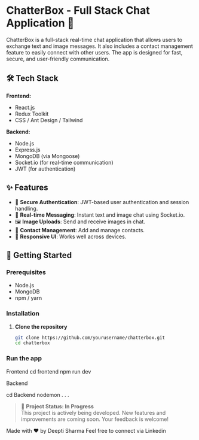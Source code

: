 # ChatterBox - Full Stack Chat Application 💬

ChatterBox is a full-stack real-time chat application that allows users to exchange text and image messages. It also includes a contact management feature to easily connect with other users. The app is designed for fast, secure, and user-friendly communication.

## 🛠 Tech Stack

**Frontend:**
- React.js
- Redux Toolkit
- CSS / Ant Design / Tailwind

**Backend:**
- Node.js
- Express.js
- MongoDB (via Mongoose)
- Socket.io (for real-time communication)
- JWT (for authentication)

## ✨ Features

- 🔐 **Secure Authentication**: JWT-based user authentication and session handling.
- 💬 **Real-time Messaging**: Instant text and image chat using Socket.io.
- 🖼️ **Image Uploads**: Send and receive images in chat.
- 📇 **Contact Management**: Add and manage contacts.
- 📱 **Responsive UI**: Works well across devices.


## 🚀 Getting Started

### Prerequisites

- Node.js
- MongoDB
- npm / yarn

### Installation

1. **Clone the repository**
   ```bash
   git clone https://github.com/yourusername/chatterbox.git
   cd chatterbox


### Run the app

Frontend 
cd frontend
npm run dev

Backend

cd Backend
nodemon
.
.
.

> 🚧 **Project Status: In Progress**  
> This project is actively being developed. New features and improvements are coming soon. Your feedback is welcome!

Made with ❤️ by Deepti Sharma
Feel free to connect via Linkedin
